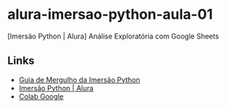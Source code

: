 # alura-imersao-python-aula-01
[Imersão Python | Alura] Análise Exploratória com Google Sheets

## Links
- [Guia de Mergulho da Imersão Python](https://grupoalura.notion.site/Imers-o-Python-Guia-de-Mergulho-ae1e885ff4d9474b8eb4d6bf1a5da26d)
- [Imersão Python | Alura](https://cursos.alura.com.br/imersoes/imersao-python/aulas)
- [Colab Google](https://colab.google)
